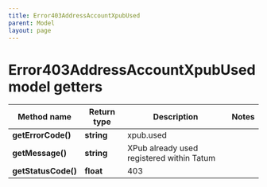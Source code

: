 ```yaml
---
title: Error403AddressAccountXpubUsed
parent: Model
layout: page
---
```


# Error403AddressAccountXpubUsed model getters

Method name | Return type | Description | Notes
------------ | ------------- | ------------- | -------------
**getErrorCode()** | **string** | xpub.used |
**getMessage()** | **string** | XPub already used registered within Tatum |
**getStatusCode()** | **float** | 403 |

